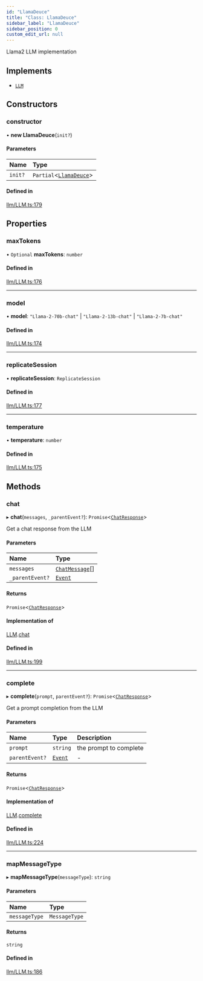 ```yaml
---
id: "LlamaDeuce"
title: "Class: LlamaDeuce"
sidebar_label: "LlamaDeuce"
sidebar_position: 0
custom_edit_url: null
---
```


Llama2 LLM implementation

## Implements

- [`LLM`](../interfaces/LLM.md)

## Constructors

### constructor

• **new LlamaDeuce**(`init?`)

#### Parameters

| Name | Type |
| :------ | :------ |
| `init?` | `Partial`<[`LlamaDeuce`](LlamaDeuce.md)\> |

#### Defined in

[llm/LLM.ts:179](https://github.com/run-llama/LlamaIndexTS/blob/02d9bb0/packages/core/src/llm/LLM.ts#L179)

## Properties

### maxTokens

• `Optional` **maxTokens**: `number`

#### Defined in

[llm/LLM.ts:176](https://github.com/run-llama/LlamaIndexTS/blob/02d9bb0/packages/core/src/llm/LLM.ts#L176)

___

### model

• **model**: ``"Llama-2-70b-chat"`` \| ``"Llama-2-13b-chat"`` \| ``"Llama-2-7b-chat"``

#### Defined in

[llm/LLM.ts:174](https://github.com/run-llama/LlamaIndexTS/blob/02d9bb0/packages/core/src/llm/LLM.ts#L174)

___

### replicateSession

• **replicateSession**: `ReplicateSession`

#### Defined in

[llm/LLM.ts:177](https://github.com/run-llama/LlamaIndexTS/blob/02d9bb0/packages/core/src/llm/LLM.ts#L177)

___

### temperature

• **temperature**: `number`

#### Defined in

[llm/LLM.ts:175](https://github.com/run-llama/LlamaIndexTS/blob/02d9bb0/packages/core/src/llm/LLM.ts#L175)

## Methods

### chat

▸ **chat**(`messages`, `_parentEvent?`): `Promise`<[`ChatResponse`](../interfaces/ChatResponse.md)\>

Get a chat response from the LLM

#### Parameters

| Name | Type |
| :------ | :------ |
| `messages` | [`ChatMessage`](../interfaces/ChatMessage.md)[] |
| `_parentEvent?` | [`Event`](../interfaces/Event.md) |

#### Returns

`Promise`<[`ChatResponse`](../interfaces/ChatResponse.md)\>

#### Implementation of

[LLM](../interfaces/LLM.md).[chat](../interfaces/LLM.md#chat)

#### Defined in

[llm/LLM.ts:199](https://github.com/run-llama/LlamaIndexTS/blob/02d9bb0/packages/core/src/llm/LLM.ts#L199)

___

### complete

▸ **complete**(`prompt`, `parentEvent?`): `Promise`<[`ChatResponse`](../interfaces/ChatResponse.md)\>

Get a prompt completion from the LLM

#### Parameters

| Name | Type | Description |
| :------ | :------ | :------ |
| `prompt` | `string` | the prompt to complete |
| `parentEvent?` | [`Event`](../interfaces/Event.md) | - |

#### Returns

`Promise`<[`ChatResponse`](../interfaces/ChatResponse.md)\>

#### Implementation of

[LLM](../interfaces/LLM.md).[complete](../interfaces/LLM.md#complete)

#### Defined in

[llm/LLM.ts:224](https://github.com/run-llama/LlamaIndexTS/blob/02d9bb0/packages/core/src/llm/LLM.ts#L224)

___

### mapMessageType

▸ **mapMessageType**(`messageType`): `string`

#### Parameters

| Name | Type |
| :------ | :------ |
| `messageType` | `MessageType` |

#### Returns

`string`

#### Defined in

[llm/LLM.ts:186](https://github.com/run-llama/LlamaIndexTS/blob/02d9bb0/packages/core/src/llm/LLM.ts#L186)
